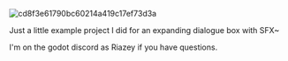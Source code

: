 
![cd8f3e61790bc60214a419c17ef73d3a](https://github.com/riazey/Dialogue-Box-Example/assets/75141902/78be7e6f-c8c6-4127-96bf-f912f1f95ea1)

Just a little example project I did for an expanding dialogue box with SFX~

I'm on the godot discord as Riazey if you have questions.
